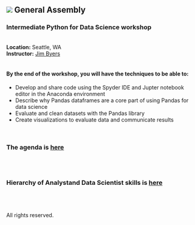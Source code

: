 ## ![](https://ga-dash.s3.amazonaws.com/production/assets/logo-9f88ae6c9c3871690e33280fcf557f33.png)  General Assembly
### Intermediate Python for Data Science workshop
<br><b>Location:</b> Seattle, WA
<br><b/>Instructor:</b> <a href="https://www.linkedin.com/profile/view?id=ADEAAAEai9UBI1CGmAPFMYpURJeL9zvxWX6xBqI">Jim Byers</a>
<br>
<br>
#### By the end of the workshop, you will have the techniques to be able to:
- Develop and share code using the Spyder IDE and Jupter notebook editor in the Anaconda environment
- Describe why Pandas dataframes are a core part of using Pandas for data science
- Evaluate and clean datasets with the Pandas library
- Create visualizations to evaluate data and communicate results

<br>

### The agenda is [here](https://docs.google.com/spreadsheets/d/1xGf4LR0f5yc_1S5SiD65ZjIV739RuA71WZDbv_qd5m8/edit#gid=1064568266)
<br>
<br>

### Hierarchy of Analystand Data Scientist skills is [here](https://docs.google.com/spreadsheets/d/1RAcC44o3crC2ZeCmtrELibV1VyEB5ecnBHZKXXXZI6M/edit#gid=1401012830])
<br>
<br>
<br>
All rights reserved.

